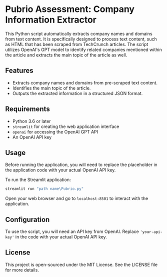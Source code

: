 # Pubrio Assessment: Company Information Extractor

This Python script automatically extracts company names and domains from text content. It is specifically designed to process text content, such as HTML that has been scraped from TechCrunch articles. The script utilizes OpenAI's GPT model to identify related companies mentioned within the article and extracts the main topic of the article as well.

## Features

- Extracts company names and domains from pre-scraped text content.
- Identifies the main topic of the article.
- Outputs the extracted information in a structured JSON format.

## Requirements

- Python 3.6 or later
- `streamlit` for creating the web application interface
- `openai` for accessing the OpenAI GPT API
- An OpenAI API key


## Usage

Before running the application, you will need to replace the placeholder in the application code with your actual OpenAI API key.

To run the Streamlit application:

```bash
streamlit run "path name\Pubrio.py"
```

Open your web browser and go to `localhost:8501` to interact with the application.

## Configuration

To use the script, you will need an API key from OpenAI. Replace `'your-api-key'` in the code with your actual OpenAI API key.

## License

This project is open-sourced under the MIT License. See the LICENSE file for more details.

